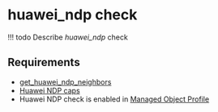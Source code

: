 # huawei_ndp check

<!-- prettier-ignore -->
!!! todo
    Describe *huawei_ndp* check

## Requirements

* [get_huawei_ndp_neighbors](../../../../dev/reference/scripts/get_huawei_ndp_neighbors.md)
* [Huawei NDP caps](../../../../user/reference/caps/huawei/ndp.md)
* Huawei NDP check is enabled in [Managed Object Profile](../../../../user/reference/concepts/managed-object-profile/index.md)

